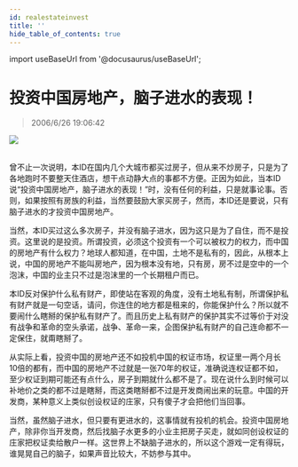 ```yaml
---
id: realestateinvest
title: ''
hide_table_of_contents: true
---
```


import useBaseUrl from '@docusaurus/useBaseUrl';

# 投资中国房地产，脑子进水的表现！

> 2006/6/26 19:06:42

<div style={{textAlign: 'center'}}>
<img src={useBaseUrl('https://crustipfs.info/ipfs/QmXSnds2BF97yuZwYAMLwrpjQcuPcm22WGsFmBJfWFTEUM/economics/realestateinvest/1.jpeg')} /><br/><br/>
</div>

曾不止一次说明，本ID在国内几个大城市都买过房子，但从来不炒房子，只是为了各地跑时不要整天住酒店，想干点动静大点的事都不方便。正因为如此，当本ID说“投资中国房地产，脑子进水的表现！”时，没有任何的利益，只是就事论事。否则，如果按照有房族的利益，当然要鼓励大家买房子，然而，本ID还是要说，只有脑子进水的才投资中国房地产。 

当然，本ID买过这么多次房子，并没有脑子进水，因为这只是为了自住，而不是投资。这里说的是投资。所谓投资，必须这个投资有一个可以被权力的权力，而中国的房地产有什么权力？地球人都知道，在中国，土地不是私有的，因此，从根本上说，中国的房地产不能叫房地产，因为根本没有地，只有房，房不过是空中的一个泡沫，中国的业主只不过是泡沫里的一个长期租户而已。 

本ID反对保护什么私有财产，即使站在客观的角度，没有土地私有制，所谓保护私有财产就是一句空话，请问，你连住的地方都是租来的，你能保护什么？所以就不要闹什么瞎掰的保护私有财产了。而且历史上私有财产的保护其实不过等价于对没有战争和革命的空头承诺，战争、革命一来，企图保护私有财产的自己连命都不一定保住，就甭瞎掰了。 

从实际上看，投资中国的房地产还不如投机中国的权证市场，权证里一两个月长10倍的都有，而中国的房地产不过就是一张70年的权证，准确说连权证都不如，至少权证到期可能还有点什么，房子到期就什么都不是了。现在说什么到时候可以补地价之类的都不过是瞎掰，而这类瞎掰都不过是开发商闹出来的玩意。中国的开发商，某种意义上类似创设权证的庄家，只有傻子才会把他们当回事。

当然，虽然脑子进水，但只要有更进水的，这事情就有投机的机会。投资中国房地产，除非你当开发商，然后找脑子水更多的小业主把房子买走，就如同创设权证的庄家把权证卖给散户一样。这世界上不缺脑子进水的，所以这个游戏一定有得玩，谁晃晃自己的脑子，如果声音比较大，不妨参与其中。